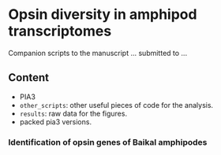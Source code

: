 # Opsin diversity in amphipod transcriptomes

Companion scripts to the manuscript ... submitted to ... 

## Content

* PIA3
* `other_scripts`: other useful pieces of code for the analysis.
* `results`: raw data for the figures.
* packed pia3 versions.

### Identification of opsin genes of Baikal amphipodes


